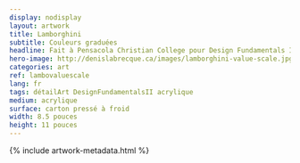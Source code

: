 ```yaml
---
display: nodisplay
layout: artwork
title: Lamborghini
subtitle: Couleurs graduées
headline: Fait à Pensacola Christian College pour Design Fundamentals II.
hero-image: http://denislabrecque.ca/images/lamborghini-value-scale.jpg
categories: art
ref: lambovaluescale
lang: fr
tags: détailArt DesignFundamentalsII acrylique
medium: acrylique
surface: carton pressé à froid
width: 8.5 pouces
height: 11 pouces
---
```

{% include artwork-metadata.html %}
